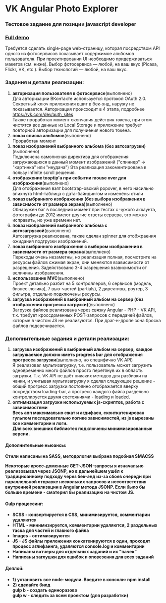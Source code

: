<h1>VK Angular Photo Explorer</h1>
<h3>Тестовое задание для позиции javascript developer</h3>
<h3><a href="http://melomance.net/gallery/">Full demo</a></h3>

<p>Требуется сделать single-page web-страницу, которая посредством API одного из
фотосервисов показывает содержимое альбомов пользователя. При
проектирвоании UI необходимо придерживаться макетов (см. ниже). Выбор
фотосервиса — любой, на ваш вкус (Picasa, Flickr, VK, etc.). Выбор технологий
— любой, на ваш вкус.</p>

<h3>Задания и детали реализации:</h3>
<ol>
  <li><strong>авторизация пользователя в фотосервисе</strong>(выполнено)<br>
    Для авторизации ВКонтакте используется протокол OAuth 2.0. Секретный ключ приложения вшит
    в бек-энд, наружу не показывается. Авторизация происходит в 4 этапа, подробнее
    <a href='https://vk.com/dev/auth_sites'>https://vk.com/dev/auth_sites</a><br>
    Также проработан момент окончания действия токена, при этом чистятся все данные из Local Storage и приложение требует повторной авторизации для получиения нового токена.
  </li>
  <li><strong>показ списка альбомов</strong>(выполнено)<br>
    Проработан момент 
  </li>
  <li><strong>показ изображений выбранного альбома (без автозагрузки)</strong>(выполнено)<br>
    Подключена самописная директива для отображения загружающихся в данный момент изображений ("спиннер" -> "картинка" или "неудача")
    Эта реализация закоментирована в пользу infinite scroll решения.
  </li>
  <li><strong>отображение tooptip'а при событии mouse over для изображения</strong>(выполнено)<br>
    Для отображения взят bootstrap-овский popover, в него насильно впихнута html-таблица с дата-байндингом и изменёны стили
  </li>
  <li><strong>показ выбранного изображения (без выбора изображения в зависимости от размера экрана)</strong>(выполнено)<br>
    Обнаружен баг в последний момент при тестах с чужого аккаунта, фотографии до 2012 имеют другие ответы сервера, это можно исправить, но уже времени нет.<br>
  </li>
  <li><strong>показ изображений выбранного альбома с автозагрузкой</strong>(выполнено)<br>
    Автозагрузка реализована, также сделан spinner для отобжраения ожидания подгрузки изображений.
  </li>
  <li><strong>показ выбранного изображения с выбором изображения в зависимости от размера экрана</strong>(выполнено)<br>
    Переходы очень незаметны, но реализация полная, посмотрите на ресурсы файлов сжимая экран, они меняются взависимости от разрешения. Задействовано 3-4 разрешения взависимости от величины изображения.
    </li>
  <li><strong>использование MVC</strong>(выполнено)<br>
    Проект детально разбит на 5 контроллеров, 6 сервисов (модель, бизнес-логика), 7 вью-частей (partials), 2 директивы, роутер, 3 фильтра, отдельно подключены ресурсы.
  </li>
  <li><strong>загрузка изображений в выбранный альбом на сервер (без отображения прогресса загрузки)</strong>(выполнено)<br>
    Загрузка файлов реализована через связку Angular - PHP - VK API, т.к. требует кроссдоменных POST-запросов с передачей файлов, которые в чистом JS не реализуются. При драг-н-дропе зона броска файлов подсвечивается.
  </li>
</ol>

<h3>Дополнительные задания и детали реализации:</h3>
<ol>
  <li><strong>загрузка изображений в выбранный альбом на сервер, каждое загружаемое должно иметь progress bar для отображения прогресса загрузки</strong>(выполнено, но специфично VK API)<br>
    Я реализовал мультизагрузку, т.е. пользователь может загрузить одновременно много файлов просто перетянув их в область загрузки. Т.к. VK API не даёт никаких методов для разбивки на чанки, и учитывая мультизагрузку я сделал следующее решение - общий прогресс загрузки постоянно отображается вверху посредством loading-bar, а прогресс каждого файла раздельно контролируется двумя состояниями - loading и loaded.
  </li>
  <li><strong>оптимизация загрузки используемых js-скриптов, работа с зависимостями<br>
    Весь апп максимально сжат и агдифаен, сконткатенирован гульпом последовательно логике зависимостей, из js вырезаны все комментарии и логи.<br>
    Для всех внешних библиотек подключены минимизированные версии.
  </li>
</ol>

<h4>Дополнительные ньюансы:</h4>
<p>Стили написаны на SASS, методология выбрана подобная SMACSS</p>
<p>Некоторые кросс-доменные GET-JSON-запросы я изначально реализовывал через JSONP, но в дальнейшем ушёл к традициоанному подходу через бек-энд из-за сбоев очереди при параллельной отправке нескольких запросов и несоответствия внутренней реализации в Angular метода JSONP. Если было бы больше времени - сматерил бы реализацию на чистом JS.</p>

<h4>Gulp процессинг:</h4>
<ul>
  <li><strong>SCSS</strong> - конвертируется в CSS, минимизируется, комментарии удаляются</li>
  <li><strong>HTML</strong> - минимизируется, комментарии удаляются, 2 раздельных таска для частей и главного файла</li>
  <li><strong>Images</strong> - оптимизируются</li>
  <li><strong>JS</strong> - JS файлы приложения конкатенируются в один, проходят процесс аглифаинга, удаляются console.log и комментарии</li>
  <li>Написаны <strong>вотчеры</strong> для отдельных заданий и их "пачек"</li>
  <li>Написаны <strong>заглушки для ошибок</strong> и <strong>оповезения</strong> для всех заданий</li>
</ul>

<h4>Деплой:</h4>
<ul>
<li>1) установить все node-модули. Введите в консоли:
<strong>npm install</strong></li>
<li>2) сделайте билд
<br><strong>gulp b</strong> - создать единоразово
<br><strong>gulp w</strong> - следить за всем проектом (для разработки)
</ul>
